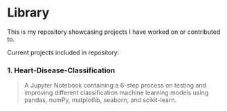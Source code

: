# Library

This is my repository showcasing projects I have worked on or contributed to.

Current projects included in repository:
###  1. Heart-Disease-Classification 
  > A Jupyter Notebook containing a 6-step process on testing and improving different classification machine learning models using pandas, numPy, matplotlib, seaborn, and scikit-learn.
